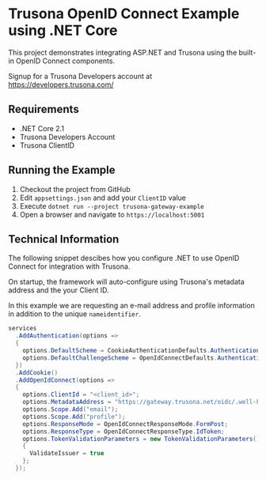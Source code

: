 # Trusona OpenID Connect Example using .NET Core

This project demonstrates integrating ASP.NET and Trusona using the built-in
OpenID Connect components.

Signup for a Trusona Developers account at https://developers.trusona.com/

## Requirements

* .NET Core 2.1
* Trusona Developers Account
* Trusona ClientID

## Running the Example

1. Checkout the project from GitHub
1. Edit `appsettings.json` and add your `ClientID` value
1. Execute `dotnet run --project trusona-gateway-example`
1. Open a browser and navigate to `https://localhost:5001`

## Technical Information

The following snippet descibes how you configure .NET to use OpenID Connect for
integration with Trusona.

On startup, the framework will auto-configure using Trusona's metadata address and
the your Client ID.

In this example we are requesting an e-mail address and profile information in addition
to the unique `nameidentifier`.

```csharp
services
  .AddAuthentication(options =>
  {
    options.DefaultScheme = CookieAuthenticationDefaults.AuthenticationScheme;
    options.DefaultChallengeScheme = OpenIdConnectDefaults.AuthenticationScheme;
  })
  .AddCookie()
  .AddOpenIdConnect(options =>
  {
    options.ClientId = "<client_id>";
    options.MetadataAddress = "https://gateway.trusona.net/oidc/.well-known/openid-configuration";
    options.Scope.Add("email");
    options.Scope.Add("profile");
    options.ResponseMode = OpenIdConnectResponseMode.FormPost;
    options.ResponseType = OpenIdConnectResponseType.IdToken;
    options.TokenValidationParameters = new TokenValidationParameters()
    {
      ValidateIssuer = true
    };
  });
```